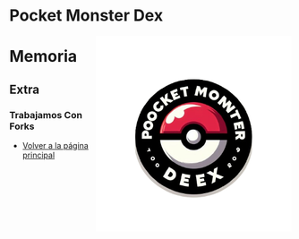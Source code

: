 # Pocket Monster Dex

<img align="right" src="/Imagenes/Logo.png" width="350" alt="PocketBall">

# Memoria

## Extra

### Trabajamos Con Forks

- [Volver a la página principal](Presentacion2.md)
